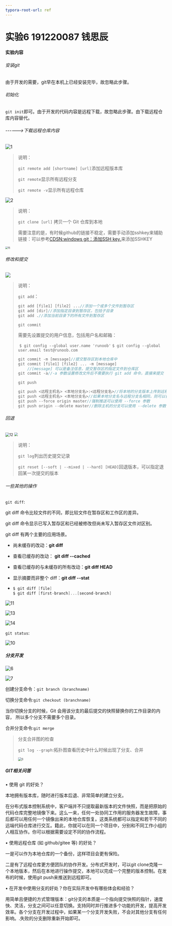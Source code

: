 ```yaml
---
typora-root-url: ref
---
```


# 实验6 191220087 钱思辰

#### 实验内容

###### 安装git

由于开发的需要，git早在本机上已经安装完毕，故忽略此步骤。

###### 初始化

`git init`即可。由于开发的代码内容是远程下载，故忽略此步骤。由下载远程仓库内容替代。

###### ------>下载远程仓库内容

![1](https://github.com/PetraEcho/NJU-SE2021-autumn-Lab6/blob/main/Report/191220087-钱思辰/ref/1.png)

> 说明：
>
> `git remote add [shortname] [url]`添加远程版本库
>
> `git remote`显示所有远程分支
>
> `git remote -v`显示所有远程仓库

![2](https://github.com/PetraEcho/NJU-SE2021-autumn-Lab6/blob/main/Report/191220087-钱思辰/ref/2.png)

> 说明：
>
> `git clone [url]` 拷贝一个 Git 仓库到本地
>
> 需要注意的是，有时候github的链接不稳定，需要手动添加sshkey来辅助链接：可以参考[CDSN:windows git：添加SSH key.](https://blog.csdn.net/weixin_43344725/article/details/83388291)来添加SSHKEY

<img src="https://github.com/PetraEcho/NJU-SE2021-autumn-Lab6/blob/main/Report/191220087-钱思辰/ref/15.png" alt="15" style="zoom: 50%;" />

###### 修改和提交

![](https://github.com/PetraEcho/NJU-SE2021-autumn-Lab6/blob/main/Report/191220087-钱思辰/ref/4.png)

> 说明：
>
> `git add`：
>
> ```c
> git add [file1] [file2] ...//添加一个或多个文件到暂存区
> git add [dir]//添加指定目录到暂存区，包括子目录
> git add .//添加当前目录下的所有文件到暂存区
> ```
>
> `git commit`
>
> 需要先设置提交的用户信息，包括用户名和邮箱：
>
> ​	`$ git config --global user.name 'runoob'`
> ​	`$ git config --global user.email test@runoob.com`
>
> ```c
> git commit -m [message]//提交暂存区到本地仓库中
> git commit [file1] [file2] ... -m [message]
>     //[message] 可以是备注信息，提交暂存区的指定文件到仓库区
> git commit -a//-a 参数设置修改文件后不需要执行 git add 命令，直接来提交
> ```
>
> `git push`
>
> ```c
> git push <远程主机名> <本地分支名>:<远程分支名>//将本地的分支版本上传到远程并合并
> git push <远程主机名> <本地分支名>//如果本地分支名与远程分支名相同，则可以省略冒号
> git push --force origin master//强制推送可以使用 --force 参数
> git push origin --delete master//删除主机的分支可以使用 --delete 参数
> ```

###### 回退

<img src="https://github.com/PetraEcho/NJU-SE2021-autumn-Lab6/blob/main/Report/191220087-钱思辰/ref/12.png" alt="12" style="zoom: 80%;" />

<img src="https://github.com/PetraEcho/NJU-SE2021-autumn-Lab6/blob/main/Report/191220087-钱思辰/ref/5.png" style="zoom:67%;" />

> 说明：
>
> `git log`列出历史提交记录
>
> `git reset [--soft | --mixed | --hard] [HEAD]`回退版本，可以指定退回某一次提交的版本

###### 一些其他的操作

`git diff`:

git diff 命令比较文件的不同，即比较文件在暂存区和工作区的差异。

git diff 命令显示已写入暂存区和已经被修改但尚未写入暂存区文件对区别。

git diff 有两个主要的应用场景。

- 尚未缓存的改动：**git diff**

- 查看已缓存的改动： **git diff --cached**

- 查看已缓存的与未缓存的所有改动：**git diff HEAD**

- 显示摘要而非整个 diff：**git diff --stat**

- ```c
  $ git diff [file]
  $ git diff [first-branch]...[second-branch]
  ```

![11](https://github.com/PetraEcho/NJU-SE2021-autumn-Lab6/blob/main/Report/191220087-钱思辰/ref/11.png)

![13](https://github.com/PetraEcho/NJU-SE2021-autumn-Lab6/blob/main/Report/191220087-钱思辰/ref/13.png)

![14](https://github.com/PetraEcho/NJU-SE2021-autumn-Lab6/blob/main/Report/191220087-钱思辰/ref/14.png)

`git status`:

![10](https://github.com/PetraEcho/NJU-SE2021-autumn-Lab6/blob/main/Report/191220087-钱思辰/ref/10.png)

##### 分支开发

![6](https://github.com/PetraEcho/NJU-SE2021-autumn-Lab6/blob/main/Report/191220087-钱思辰/ref/6.png)

![7](https://github.com/PetraEcho/NJU-SE2021-autumn-Lab6/blob/main/Report/191220087-钱思辰/ref/8.png)

创建分支命令：`git branch (branchname)`

切换分支命令:`git checkout (branchname)`

当你切换分支的时候，Git 会用该分支的最后提交的快照替换你的工作目录的内容， 所以多个分支不需要多个目录。

合并分支命令:`git merge` 

> 分支合并图的检查
>
> `git log --graph`:拓扑图查看历史中什么时候出现了分支、合并
>
> <img src="https://github.com/PetraEcho/NJU-SE2021-autumn-Lab6/blob/main/Report/191220087-钱思辰/ref/7.png" alt="8" style="zoom: 67%;" />

##### GIT相关问答

• 使用 git 的好处？

本地拥有版本库，随时进行版本后退、非常简单的建立分支。

在分布式版本控制系统中，客户端并不只提取最新版本的文件快照，而是把原始的代码仓库完整地镜像下来。这么一来，任何一处协同工作用的服务器发生故障，事后都可以用任何一个镜像出来的本地仓库恢复。这类系统都可以指定和若干不同的远端代码仓库进行交互。籍此，你就可以在同一个项目中，分别和不同工作小组的人相互协作。你可以根据需要设定不同的协作流程。

 • 使用远程仓库 (如 github/gitee 等) 的好处？

一是可以作为本地仓库的一个备份，这样项目会更有保险。 

二是有了远程仓库更方便团队的协作开发。分布式开发时，可以git clone克隆一个本地版本，然后在本地进行操作提交，本地可以完成一个完整的版本控制。在发布的时候，使用git push来推送到远程即可。

 • 在开发中使用分支的好处？你在实际开发中有哪些体会和经验？

用简单且便捷的方式管理版本：git分支的本质是一个指向提交快照的指针，速度快、灵活，分支之间可以任意切换。支持同时并行推进多个功能的开发，提高开发效率。各个分支在开发过程中，如果某一个分支开发失败，不会对其他分支有任何影响。.失败的分支删除重新开始即可。

